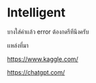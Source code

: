 # Intelligent

บางใส่ค่าเเล้ว error ต้องกดรีทีนึงครับ

เเหล่งที่มา

https://www.kaggle.com/

https://chatgpt.com/
